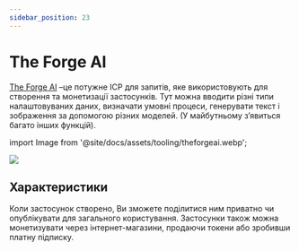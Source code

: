 ```yaml
---
sidebar_position: 23
---
```


# The Forge AI

[The Forge AI](https://theforgeai.com/) –це потужне ІСР для запитів, яке використовують для створення та монетизації застосунків. Тут можна вводити різні типи налаштовуваних даних, визначати умовні процеси, генерувати текст і зображення за допомогою різних моделей. (У майбутньому з’явиться багато інших функцій).


import Image from '@site/docs/assets/tooling/theforgeai.webp';

<div style={{textAlign: 'center'}}>
  <img src={Image} style={{width: "1200px"}}/>
</div>

## Характеристики

Коли застосунок створено, Ви зможете поділитися ним приватно чи опублікувати для загального користування. Застосунки також можна монетизувати через інтернет-магазини, продаючи токени або зробивши платну підписку.
